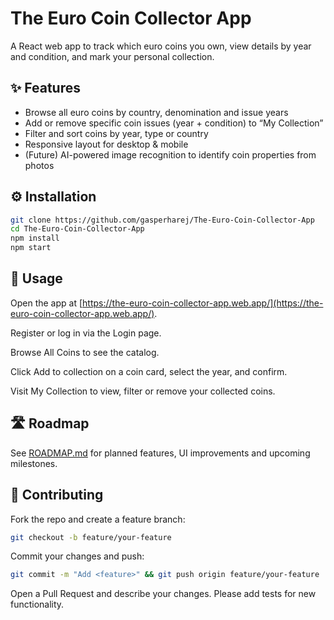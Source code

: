 # The Euro Coin Collector App

A React web app to track which euro coins you own, view details by year and condition, and mark your personal collection.

## ✨ Features
- Browse all euro coins by country, denomination and issue years  
- Add or remove specific coin issues (year + condition) to “My Collection”  
- Filter and sort coins by year, type or country  
- Responsive layout for desktop & mobile  
- (Future) AI-powered image recognition to identify coin properties from photos  

## ⚙️ Installation
```bash
git clone https://github.com/gasperharej/The-Euro-Coin-Collector-App
cd The-Euro-Coin-Collector-App
npm install
npm start
```

## 📖 Usage
Open the app at [https://the-euro-coin-collector-app.web.app/](https://the-euro-coin-collector-app.web.app/).

Register or log in via the Login page.

Browse All Coins to see the catalog.

Click Add to collection on a coin card, select the year, and confirm.

Visit My Collection to view, filter or remove your collected coins.


## 🛣️ Roadmap
See [ROADMAP.md](ROADMAP.md) for planned features, UI improvements and upcoming milestones.

## 🤝 Contributing
Fork the repo and create a feature branch:
```bash
git checkout -b feature/your-feature
```

Commit your changes and push:
```bash
git commit -m "Add <feature>" && git push origin feature/your-feature
```

Open a Pull Request and describe your changes.
Please add tests for new functionality.

